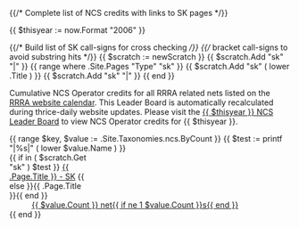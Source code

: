 {{/* Complete list of NCS credits with links to SK pages */}}

{{ $thisyear := now.Format "2006" }}

{{/* Build list of SK call-signs for cross checking */}}
{{/* bracket call-signs to avoid substring hits */}}
{{ $scratch := newScratch }}
{{ $scratch.Add "sk" "|" }}
{{ range where .Site.Pages "Type" "sk" }}
	{{ $scratch.Add "sk" ( lower .Title ) }}
	{{ $scratch.Add "sk" "|" }}
{{ end }}

<p class="noprint">Cumulative NCS Operator credits for all RRRA related nets
listed on the <a href="/calendar/">RRRA website calendar</a>. This Leader Board
is automatically recalculated during thrice-daily website updates.  Please
visit the <a href="/ncs/">{{ $thisyear }} NCS Leader Board</a>
to view NCS Operator credits for {{ $thisyear }}.</p>

<dl id="list">
{{ range $key, $value := .Site.Taxonomies.ncs.ByCount }}
	{{ $test := printf "|%s|" ( lower $value.Name ) }}
	<dt class="twocol" style="width:10em;">
		{{ if in  ( $scratch.Get "sk" ) $test }}
			<a href="/sk/{{ lower .Page.Title }}">{{ .Page.Title }} - SK</a>
		{{ else }}{{ .Page.Title }}{{ end }}</dt>
	<dd class="twocol"><a href="{{ $value.Name }}">{{ $value.Count }} net{{ if ne 1 $value.Count }}s{{ end }}</a></dd>
{{ end }}       
</dl>
